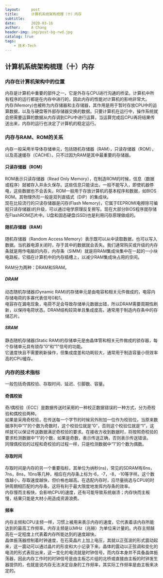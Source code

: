 ```yaml
---
layout:     post
title:      计算机系统架构梳理（十）内存
subtitle:   
date:       2020-03-16
author:     A Chang
header-img: img/post-bg-rwd.jpg
catalog: true
tags:
    - 技术-Tech
---
```


## 计算机系统架构梳理（十）内存 

### 内存在计算机架构中的位置
内存是计算机中重要的部件之一，它是外存与CPU进行沟通的桥梁。计算机中所有程序的运行都是在内存中进行的，因此内存的性能对计算机的影响非常大。  
内存(Memory)也被称为内存储器和主存储器，其作用是用于暂时存放CPU中的运算数据，以及与硬盘等外部存储器交换的数据。只要计算机在运行中，操作系统就会把需要运算的数据从内存调到CPU中进行运算，当运算完成后CPU再将结果传送出来，内存的运行也决定了计算机的稳定运行。

### 内存与RAM、ROM的关系
内存一般采用半导体存储单元，包括随机存储器（RAM），只读存储器（ROM），以及高速缓存（CACHE）。只不过因为RAM是其中最重要的存储器。

#### 只读存储器（ROM）
ROM表示只读存储器（Read Only Memory），在制造ROM的时候，信息（数据或程序）就被存入并永久保存。这些信息只能读出，一般不能写入，即使机器停电，这些数据也不会丢失。ROM一般用于存放计算机的基本程序和数据，如BIOS ROM。其物理外形一般是双列直插式（DIP）的集成块。  
现在比较流行的只读存储器是闪存(Flash Memory)，它属于EEPROM(电擦除可编程只读存储器)的升级，可以通过电学原理反复擦写。现在大部分BIOS程序就存储在FlashROM芯片中。U盘和固态硬盘(SSD)也是利用闪存原理做成的。

#### 随机存储器（RAM）
随机存储器（Random Access Memory）表示既可以从中读取数据，也可以写入数据。当机器电源关闭时，存于其中的数据就会丢失。我们通常购买或升级的内存条就是用作电脑的内存，内存条（SIMM）就是将RAM集成块集中在一起的一小块电路板，它插在计算机中的内存插槽上，以减少RAM集成块占用的空间。

RAM分为两种：DRAM和SRAM。
##### DRAM
动态随机存储器(Dynamic RAM)的存储单元是由电容和相关元件做成的，电容内存储电荷的多寡代表信号0和1。  
电容存在漏电现象，电荷不足会导致存储单元数据出错，所以DRAM需要周期性刷新，以保持电荷状态。DRAM结构较简单且集成度高，通常用于制造内存条中的存储芯片。 
##### SRAM
静态随机存储器(Static RAM)的存储单元是由晶体管和相关元件做成的锁存器，每个存储单元具有锁存“0”和“1”信号的功能。  
它速度快且不需要刷新操作，但集成度差和功耗较大，通常用于制造容量小但效率高的CPU缓存。 

### 内存的技术指标
一般包括奇偶校验、存取时间、延迟、引脚数、容量。

#### 奇偶校验
奇/偶校验（ECC）是数据传送时采用的一种校正数据错误的一种方式，分为奇校验和偶校验两种。  
如果是采用奇校验，在传送每一个字节的时候另外附加一位作为校验位，当原来数据序列中“1”的个数为奇数时，这个校验位就是“0”，否则这个校验位就是“1”，这样就可以保证传送数据满足奇校验的要求。在接收方收到数据时，将按照奇校验的要求检测数据中“1”的个数，如果是奇数，表示传送正确，否则表示传送错误。  
同理偶校验的过程和奇校验的过程一样，只是检测数据中“1”的个数为偶数。 

#### 存取时间
存取时间是内存的另一个重要指标，其单位为纳秒(ns)，常见的SDRAM有6ns，7ns，8ns，10ns等几种，相应在内存条上标为-6，-7，-8，-10等字样。这个数值越小，存取速度越快，但价格也越高。在选配内存时，应尽量挑选与CPU的时钟周期相匹配的内存条，这将有利于最大限度地发挥内存条的效率。   
内存慢而主板快，会影响CPU的速度，还有可能导致系统崩溃；内存快而主板慢，结果只能是大材小用造成资源浪费。

#### 频率
内存主频和CPU主频一样，习惯上被用来表示内存的速度，它代表着该内存所能达到的最高工作频率。内存主频是以MHz（兆赫）为单位来计量的。内存主频越高在一定程度上代表着内存所能达到的速度越快。  
晶体振荡器控制着时钟速度，在石英晶片上加上电压，其就以正弦波的形式震动起来，这一震动可以通过晶片的形变和大小记录下来。晶体的震动以正弦调和变化的电流的形式表现出来，这一变化的电流就是时钟信号。而内存本身并不具备晶体振荡器，因此内存工作时的时钟信号是由主板芯片组的北桥或直接由主板的时钟发生器提供的，也就是说内存无法决定自身的工作频率，其实际工作频率是由主板来决定的。